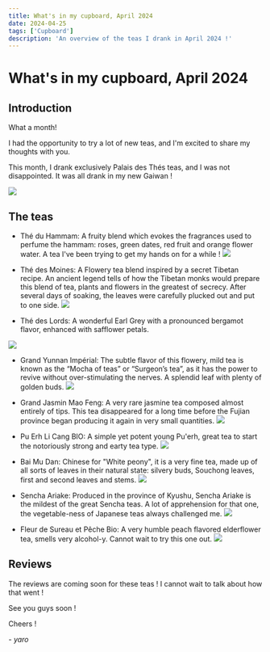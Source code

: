 ```yaml
---
title: What's in my cupboard, April 2024
date: 2024-04-25
tags: ['Cupboard']
description: 'An overview of the teas I drank in April 2024 !'
---
```



# What's in my cupboard, April 2024

  

## Introduction

  

What a month!

I had the opportunity to try a lot of new teas, and I'm excited to share my thoughts with you.

This month, I drank exclusively Palais des Thés teas, and I was not disappointed.
It was all drank in my new Gaiwan !


![](https://i.ibb.co/WnjhX2B/Whats-App-Image-2024-04-25-at-17-36-54-caadef59.jpg)

## The teas


- Thé du Hammam:
A fruity blend which evokes the fragrances used to perfume the hammam: roses, green dates, red fruit and orange flower water. A tea I've been trying to get my hands on for a while !
![](https://us.palaisdesthes.com/media/catalog/product/cache/50708da259540eeb20337bcdb367a3c9/8/6/861-42158-rh8x3mmwnv.jpg)

- Thé des Moines:
A Flowery tea blend inspired by a secret Tibetan recipe.
An ancient legend tells of how the Tibetan monks would prepare this blend of tea, plants and flowers in the greatest of secrecy. After several days of soaking, the leaves were carefully plucked out and put to one side.
![](https://lachocolatiere.ch/811-product_detail/the-des-moines-sachet.jpg)

- Thé des Lords:
A wonderful Earl Grey with a pronounced bergamot flavor, enhanced with safflower petals.

![](https://lachocolatiere.ch/828-product_detail/the-des-lords-vrac.jpg)

- Grand Yunnan Impérial:
The subtle flavor of this flowery, mild tea is known as the “Mocha of teas” or “Surgeon’s tea”, as it has the power to revive without over-stimulating the nerves. A splendid leaf with plenty of golden buds.
![](https://us.palaisdesthes.com/media/catalog/product/cache/50708da259540eeb20337bcdb367a3c9/2/2/220-34816-wmr7f3mou6.jpg)

- Grand Jasmin Mao Feng:
A very rare jasmine tea composed almost entirely of tips. This tea disappeared for a long time before the Fujian province began producing it again in very small quantities.
![](https://us.palaisdesthes.com/media/catalog/product/cache/50708da259540eeb20337bcdb367a3c9/2/4/249-35707-bd3y9mplxo.jpg)

- Pu Erh Li Cang BIO:
A simple yet potent young Pu'erh, great tea to start the notoriously strong and earty tea type.
![](https://0db7181a.flyingcdn.com/wp-content/uploads/2023/01/1878_Puerh_Bio-PhotoRoom.png-PhotoRoom.png)

- Bai Mu Dan:
Chinese for "White peony", it is a very fine tea, made up of all sorts of leaves in their natural state: silvery buds, Souchong leaves, first and second leaves and stems.
![](https://www.palaisdesthes.com/media/catalog/product/cache/50708da259540eeb20337bcdb367a3c9/1/9/1940.jpg.webp)

- Sencha Ariake:
Produced in the province of Kyushu, Sencha Ariake is the mildest of the great Sencha teas. A lot of apprehension for that one, the vegetable-ness of Japanese teas always challenged me.
![](https://www.palaisdesthes.com/media/catalog/product/cache/50708da259540eeb20337bcdb367a3c9/3/0/302-35746-ptx0icd86w.jpg)

- Fleur de Sureau et Pêche Bio:
A very humble peach flavored elderflower tea, smells very alcohol-y. Cannot wait to try this one out.
![](https://shop.sinas.online/media/image/cd/a5/32/21870_600x600@2x.jpg)

## Reviews 
The reviews are coming soon for these teas ! I cannot wait to talk about how that went !

See you guys soon !

Cheers !

 *- yaro*